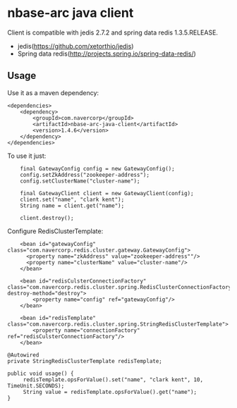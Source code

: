 # nbase-arc java client
Client is compatible with jedis 2.7.2 and spring data redis 1.3.5.RELEASE.
* jedis(https://github.com/xetorthio/jedis)
* Spring data redis(http://projects.spring.io/spring-data-redis/)

## Usage
Use it as a maven dependency:
~~~
<dependencies>
    <dependency>
        <groupId>com.navercorp</groupId>
        <artifactId>nbase-arc-java-client</artifactId>
        <version>1.4.6</version>
    </dependency>
</dependencies>
~~~

To use it just:
~~~
    final GatewayConfig config = new GatewayConfig();
    config.setZkAddress("zookeeper-address");
    config.setClusterName("cluster-name");

    final GatewayClient client = new GatewayClient(config);
    client.set("name", "clark kent");
    String name = client.get("name");

    client.destroy();
 ~~~

Configure RedisClusterTemplate:
~~~
    <bean id="gatewayConfig" class="com.navercorp.redis.cluster.gateway.GatewayConfig">
      <property name="zkAddress" value="zookeeper-address""/>
      <property name="clusterName" value="cluster-name"/>
    </bean>

    <bean id="redisCulsterConnectionFactory" class="com.navercorp.redis.cluster.spring.RedisClusterConnectionFactory" destroy-method="destroy">
        <property name="config" ref="gatewayConfig"/>
    </bean>

    <bean id="redisTemplate" class="com.navercorp.redis.cluster.spring.StringRedisClusterTemplate">
        <property name="connectionFactory" ref="redisCulsterConnectionFactory"/>
    </bean>
~~~


~~~
@Autowired
private StringRedisClusterTemplate redisTemplate;

public void usage() {
     redisTemplate.opsForValue().set("name", "clark kent", 10, TimeUnit.SECONDS);
     String value = redisTemplate.opsForValue().get("name");
}
~~~

